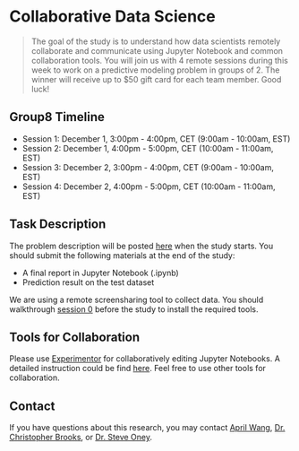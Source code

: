 <!-- Remove all the comments for each group repo -->

# Collaborative Data Science

> The goal of the study is to understand how data scientists remotely collaborate and communicate using Jupyter Notebook and common collaboration tools. You will join us with 4 remote sessions during this week to work on a predictive modeling problem in groups of 2. The winner will receive up to $50 gift card for each team member. Good luck!

## Group8 Timeline
<!-- Change the timeline for each group! -->
- Session 1: December 1, 3:00pm - 4:00pm, CET (9:00am - 10:00am, EST)
- Session 2: December 1, 4:00pm - 5:00pm, CET (10:00am - 11:00am, EST) 
- Session 3: December 2, 3:00pm - 4:00pm, CET (9:00am - 10:00am, EST) 
- Session 4: December 2, 4:00pm - 5:00pm, CET (10:00am - 11:00am, EST) 

## Task Description
The problem description will be posted [here](overview.md) when the study starts. You should submit the following materials at the end of the study:
- A final report in Jupyter Notebook (.ipynb)
- Prediction result on the test dataset

We are using a remote screensharing tool to collect data. You should walkthrough [session 0](session0.md) before the study to install the required tools.

## Tools for Collaboration
Please use [Experimentor](https://experimentor-test.mentoracademy.org) for collaboratively editing Jupyter Notebooks. A detailed instruction could be find [here](howto.md). Feel free to use other tools for collaboration.

## Contact

If you have questions about this research, you may contact [April Wang](mailto:aprilww@umich.edu), [Dr. Christopher Brooks](mailto:brooksch@umich.edu),  or [Dr. Steve Oney](mailto:soney@umich.edu).
